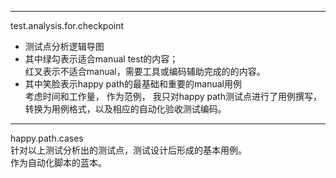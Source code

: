 ----------------------------------
test.analysis.for.checkpoint  
* 测试点分析逻辑导图  
* 其中绿勾表示适合manual test的内容；    
红叉表示不适合manual，需要工具或编码辅助完成的的内容。  
* 其中笑脸表示happy path的最基础和重要的manual用例  
考虑时间和工作量， 作为范例， 我只对happy path测试点进行了用例撰写，转换为用例格式，以及相应的自动化验收测试编码。  

----------------------------------
happy.path.cases  
针对以上测试分析出的测试点，测试设计后形成的基本用例。  
作为自动化脚本的蓝本。  
